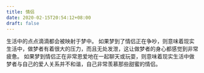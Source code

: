 ```yaml
---
title: 情侣
date: 2020-02-15T20:54:12+08:00
draft: false
---
```


生活中的点点滴滴都会被映射于梦中。
如果梦到了情侣正在争吵，则意味着现实生活中，做梦者有着很大的压力，而且无处发泄，这让做梦者的身心都感觉到非常疲惫。
如果梦到情侣正在非常恩爱地在一起聊天或玩耍，则意味着现实生活中做梦者与自己的爱人关系并不和谐，自己非常羡慕那些甜蜜的情侣。
